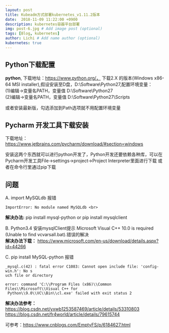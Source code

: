 ```yaml
---
layout: post
title: Kubeadm方式部署kubernetes_v1.11.2版本
date:  2018-11-09 11:22:00 +0900  
description: kubernetes容器平台部署
img: post-6.jpg # Add image post (optional)
tags: [Blog, kubernetes]
author: Lichi # Add name author (optional)
kubernetes: true
---
```


## Python下载配置 ##

**python**, 下载地址：https://www.python.org/， 下载2.X 的版本(Windows x86-64 MSI installer),假设安装至D盘，D:\Software\Python27,配置环境变量： <br>
(1)编辑->变量名PATH，变量值 D:\Software\Python27<br>
(2)编辑->变量名PATH，变量值 D:\Software\Python27\Scripts <br>

或者安装最新版，勾选添加到Path选项就不用配置环境变量

## Pycharm 开发工具下载安装 ##

下载地址：https://www.jetbrains.com/pycharm/download/#section=windows

安装这两个东西就可以进行python开发了，Python开发还要依赖各种库，可以在Pycharm开发工具File->settings->project->Project Interpreter里面进行下载 或者在命令行里通过pip下载



## 问题 ##

A. import MySQLdb 报错
```
ImportError: No module named MySQLdb <br>
```
**解决办法:** pip install mysql-python or pip install mysqlclient

B. Python3.4 安装mysqlClient提示 Microsoft Visual C++ 10.0 is required (Unable to find vcvarsall.bat).错误的解决 <br>
**解决办法下载：** https://www.microsoft.com/en-us/download/details.aspx?id=44266

C. pip install MySQL-python 报错 <br>

```
_mysql.c(42) : fatal error C1083: Cannot open include file: 'config-win.h': No s
uch file or directory

error: command 'C:\\Program Files (x86)\\Common Files\\Microsoft\\Visual C++ for
 Python\\9.0\\VC\\Bin\\cl.exe' failed with exit status 2
```

**解决办法参考：** https://blog.csdn.net/yxwb1253587469/article/details/53310803    https://blog.csdn.net/fr4world/article/details/79615744




可参考：https://www.cnblogs.com/EmptyFS/p/6184627.html